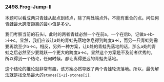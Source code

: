 ### 2498.Frog-Jump-II

本题可以看成两只青蛙从起点到终点，除了两处端点外，不能有重合的点。问任何青蛙最大跨度距离的最小值是多少。

我们考察当前的石头i，此时的两者青蛙必然一个在前a，一个在后b，记做a->b->i->c。显然，我们应该让a处的青蛙先落地休息得到跨度a->i，而另一只青蛙则需要再跳至少b->c。相反，另外一种方案，让b处的青蛙先落地的话，那么a处的青蛙之后必然至少要跳跃一个更大的跨度a->c。显然这个方案是不及前者优秀的。所以得到一个结论，任何时候，都让离得更远的青蛙先落地。

这个结论的推论就非常有趣，该方案必然导致了两个青蛙轮流落地。所以，最优解法就是找全局最大的`stones[i+2]-stones[i]`.
